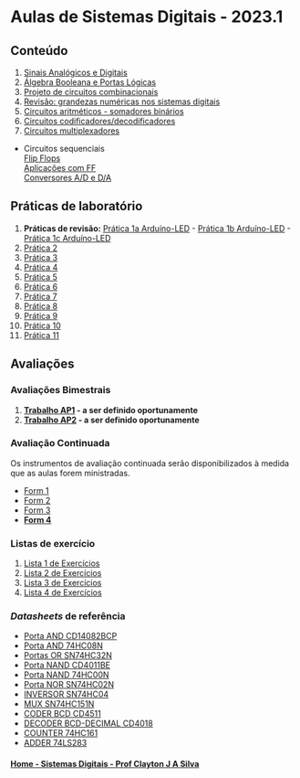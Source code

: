 # Aulas de Sistemas Digitais - 2023.1

## Conteúdo
1. [Sinais Analógicos e Digitais](sisdig_aulas/digitaisAnalogicos.md)
2. [Álgebra Booleana e Portas Lógicas](sisdig_aulas/algebraPortasLogicas.md)  
3. [Projeto de circuitos combinacionais](sisdig_aulas/circuitosCombinacionais.md)
4. [Revisão: grandezas numéricas nos sistemas digitais](https://github.com/claytonjasilva/claytonjasilva.github.io/blob/main/arq_aulas/dimensoesUnidadesAritmeticaComputacional1.md)
5. [Circuitos aritméticos - somadores binários](sisdig_aulas/circuitosSomadores.md)
6. [Circuitos codificadores/decodificadores](sisdig_aulas/circuitosDecodificadores.md)
7. [Circuitos multiplexadores](sisdig_aulas/circuitosMultiplexadores.md)
* Circuitos sequenciais  
    [Flip Flops](sisdig_aulas/sisdig_7.pdf)  
    [Aplicações com FF](sisdig_aulas/sisdig_8.pdf)  
    [Conversores A/D e D/A](sisdig_aulas/sisdig_9.pdf)  

## Práticas de laboratório
1. **Práticas de revisão:** [Prática 1a Arduíno-LED](https://github.com/claytonjasilva/claytonjasilva.github.io/blob/main/arq_aulas/pratica_ligaLED.md) -
[Prática 1b Arduíno-LED](https://github.com/claytonjasilva/claytonjasilva.github.io/blob/main/arq_aulas/pratica_saidaArduino.md) -
[Prática 1c Arduíno-LED](https://github.com/claytonjasilva/claytonjasilva.github.io/blob/main/arq_aulas/pratica_entradaArduino.md) 
2. [Prática 2](sisdig_aulas/sisdig_pratica2.md)
3. [Prática 3](sisdig_aulas/sisdig_pratica3.md)
4. [Prática 4](sisdig_aulas/sisdig_pratica4.md)
5. [Prática 5](sisdig_aulas/sisdig_pratica5.md)
6. [Prática 6](sisdig_aulas/sisdig_pratica6.md)
7. [Prática 7](sisdig_aulas/sisdig_pratica7.md)
8. [Prática 8](sisdig_aulas/sisdig_pratica8.md)
9. [Prática 9](sisdig_aulas/sisdig_pratica9.md)
10. [Prática 10](sisdig_aulas/sisdig_pratica10.md)
11. [Prática 11](sisdig_aulas/sisdig_pratica11.md)

## Avaliações
### Avaliações Bimestrais
1. **[Trabalho AP1]() - a ser definido oportunamente**   
2. **[Trabalho AP2]() - a ser definido oportunamente**    

### Avaliação Continuada
Os instrumentos de avaliação continuada serão disponibilizados à medida que as aulas forem ministradas.  
- [Form 1](/sisdig_aulas/images_sisdig/SistemasDigitaisForm1.pdf)
- [Form 2](/sisdig_aulas/images_sisdig/SistemasDigitaisForm2.pdf)
- [Form 3](https://forms.gle/D52hTkCX3hazDBcR8)
- **[Form 4](https://forms.gle/GBH7K1XD1QpkS3fD6)**

### Listas de exercício
1. [Lista 1 de Exercícios](sisdig_aulas/sisdig_exercicios1_aulas.md)
2. [Lista 2 de Exercícios](sisdig_aulas/sisdig_exercicios2_aulas.md)
3. [Lista 3 de Exercícios](sisdig_aulas/sisdig_exercicios3_aulas.md)
4. [Lista 4 de Exercícios](sisdig_aulas/sisdig_exercicios4_aulas.md)

### *Datasheets* de referência  
+ [Porta AND CD14082BCP](sisdig_aulas/CD14082BCP_Motorola.pdf)  
+ [Porta AND 74HC08N](sisdig_aulas/74HC08N_Philips.pdf)
+ [Portas OR SN74HC32N](sisdig_aulas/SN74HC32N_Texas.pdf)  
+ [Porta NAND CD4011BE](sisdig_aulas/CD4011BE_Texas.pdf)  
+ [Porta NAND 74HC00N](sisdig_aulas/74HC00N_Philips.pdf)
+ [Porta NOR SN74HC02N](sisdig_aulas/SN74HC02N_Texas.pdf)
+ [INVERSOR SN74HC04](sisdig_aulas/SN74HC04_Philips.pdf)  
+ [MUX SN74HC151N](sisdig_aulas/SN74HC151N_Texas.pdf)  
+ [CODER BCD CD4511](sisdig_aulas/CD4511_Texas.pdf)  
+ [DECODER BCD-DECIMAL CD4018](sisdig_aulas/CD4028_Texas.pdf)  
+ [COUNTER 74HC161](sisdig_aulas/74HC161_Philips.pdf)  
+ [ADDER 74LS283](sisdig_aulas/74LS283_National.pdf)

#### [Home - Sistemas Digitais - Prof Clayton J A Silva](/sisdig.md)
